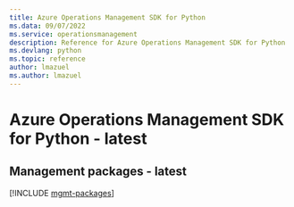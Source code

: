 ```yaml
---
title: Azure Operations Management SDK for Python
ms.data: 09/07/2022
ms.service: operationsmanagement
description: Reference for Azure Operations Management SDK for Python
ms.devlang: python
ms.topic: reference
author: lmazuel
ms.author: lmazuel
---
```

# Azure Operations Management SDK for Python - latest

## Management packages - latest
[!INCLUDE [mgmt-packages](operations-management-mgmt-index.md)]
